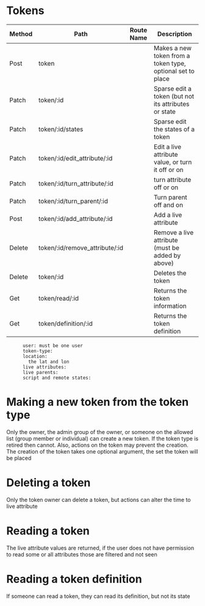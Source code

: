 # Tokens


| Method | Path                           | Route Name | Description                                                |
|--------|--------------------------------|------------|------------------------------------------------------------|
| Post   | token                          |            | Makes a new token from a token type, optional set to place |
| Patch  | token/:id                      |            | Sparse edit a token (but not its attributes or state       |
| Patch  | token/:id/states               |            | Sparse edit the states of a token                          |
| Patch  | token/:id/edit_attribute/:id   |            | Edit a live attribute value, or turn it off or on          |
| Patch  | token/:id/turn_attribute/:id   |            | turn attribute off or on                                   |
| Patch  | token/:id/turn_parent/:id      |            | Turn parent off and on                                     |
| Post   | token/:id/add_attribute/:id    |            | Add a live attribute                                       |
| Delete | token/:id/remove_attribute/:id |            | Remove a live attribute (must be added by above)           |
| Delete | token/:id                      |            | Deletes the token                                          |
| Get    | token/read/:id                 |            | Returns the token information                              |
| Get    | token/definition/:id           |            | Returns the token definition                               |


    
          user: must be one user
          token-type:
          location:
            the lat and lon 
          live attributes: 
          live parents: 
          script and remote states:  


# Making a new token from the token type
Only the owner, the admin group of the owner, or someone on the allowed list (group member or individual)
can create a new token. If the token type is retired then cannot.
Also, actions on the token may prevent the creation.
The creation of the token takes one optional argument, the set the token will be placed

# Deleting a token

Only the token owner can delete a token, but actions can alter the time to live attribute

# Reading a token
 The live attribute values are returned, 
 if the user does not have permission to read some or all attributes those are filtered and not seen
 
# Reading a token definition
If someone can read a token, they can read its definition, but not its state